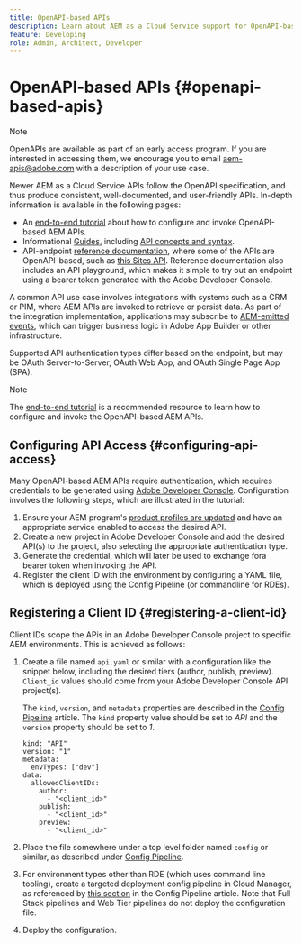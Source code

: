 ```yaml
---
title: OpenAPI-based APIs
description: Learn about AEM as a Cloud Service support for OpenAPI-based APIs
feature: Developing
role: Admin, Architect, Developer
---
```


# OpenAPI-based APIs {#openapi-based-apis}

>[!NOTE]
>
>OpenAPIs are available as part of an early access program. If you are interested in accessing them, we encourage you to email [aem-apis@adobe.com](mailto:aem-apis@adobe.com) with a description of your use case.

Newer AEM as a Cloud Service APIs follow the OpenAPI specification, and thus produce consistent, well-documented, and user-friendly APIs. In-depth information is available in the following pages:

* An [end-to-end tutorial](https://experienceleague.adobe.com/en/docs/experience-manager-learn/cloud-service/aem-apis/invoke-openapi-based-aem-apis) about how to configure and invoke OpenAPI-based AEM APIs.
* Informational [Guides](https://developer.adobe.com/experience-cloud/experience-manager-apis/guides/), including [API concepts and syntax](https://developer.adobe.com/experience-cloud/experience-manager-apis/guides/how-to/).
* API-endpoint [reference documentation](https://developer.adobe.com/experience-cloud/experience-manager-apis/), where some of the APIs are OpenAPI-based, such as [this Sites API](https://developer.adobe.com/experience-cloud/experience-manager-apis/api/stable/sites/). Reference documentation also includes an API playground, which makes it simple to try out an endpoint using a bearer token generated with the Adobe Developer Console.

A common API use case involves integrations with systems such as a CRM or PIM, where AEM APIs are invoked to retrieve or persist data. As part of the integration implementation, applications may subscribe to [AEM-emitted events](https://experienceleague.adobe.com/en/docs/experience-manager-learn/cloud-service/aem-eventing/overview), which can trigger business logic in Adobe App Builder or other infrastructure.

Supported API authentication types differ based on the endpoint, but may be OAuth Server-to-Server, OAuth Web App, and OAuth Single Page App (SPA).

>[!NOTE]
>
> The [end-to-end tutorial](https://experienceleague.adobe.com/en/docs/experience-manager-learn/cloud-service/aem-apis/invoke-openapi-based-aem-apis) is a recommended resource to learn how to configure and invoke the OpenAPI-based AEM APIs.


## Configuring API Access {#configuring-api-access}

Many OpenAPI-based AEM APIs require authentication, which requires credentials to be generated using [Adobe Developer Console](https://developer.adobe.com/developer-console/docs/guides/). Configuration involves the following steps, which are illustrated in the tutorial:

1. Ensure your AEM program's [product profiles are updated](/help/onboarding/aem-cs-team-product-profiles.md#aem-product-profiles) and have an appropriate service enabled to access the desired API.
1. Create a new project in Adobe Developer Console and add the desired API(s) to the project, also selecting the appropriate authentication type.
1. Generate the credential, which will later be used to exchange fora bearer token when invoking the API.
1. Register the client ID with the environment by configuring a YAML file, which is deployed using the Config Pipeline (or commandline for RDEs). 

## Registering a Client ID {#registering-a-client-id}

Client IDs scope the APis in an Adobe Developer Console project to specific AEM environments. This is achieved as follows:

1. Create a file named `api.yaml` or similar with a configuration like the snippet below, including the desired tiers (author, publish, preview). `Client_id` values should come from your Adobe Developer Console API project(s).

   The `kind`, `version`, and `metadata` properties are described in the [Config Pipeline](/help/operations/config-pipeline.md#common-syntax) article. The `kind` property value should be set to *API* and the `version` property should be set to *1*.

   ```
   kind: "API"
   version: "1"
   metadata:
     envTypes: ["dev"]
   data:
     allowedClientIDs:
       author:
         - "<client_id>"
       publish:
         - "<client_id>"
       preview:
         - "<client_id>"

   ```

1. Place the file somewhere under a top level folder named `config` or similar, as described under [Config Pipeline](/help/operations/config-pipeline.md#folder-structure).
1. For environment types other than RDE (which uses command line tooling), create a targeted deployment config pipeline in Cloud Manager, as referenced by [this section](/help/operations/config-pipeline.md#creating-and-managing) in the Config Pipeline article. Note that Full Stack pipelines and Web Tier pipelines do not deploy the configuration file.
1. Deploy the configuration.





